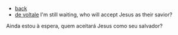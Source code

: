 - [back](https://github.com/0joseDark/2-the-Demolisher/blob/main/the-demolisher-README.md.md)
- [de voltale](https://github.com/0joseDark/2-the-Demolisher/blob/main/README.md)
I'm still waiting, who will accept Jesus as their savior?

Ainda estou à espera, quem aceitará Jesus como seu salvador?
